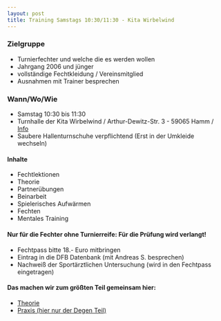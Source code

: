 ```yaml
---
layout: post
title: Training Samstags 10:30/11:30 - Kita Wirbelwind
---
```


### Zielgruppe
* Turnierfechter und welche die es werden wollen
* Jahrgang 2006 und jünger
* vollständige Fechtkleidung / Vereinsmitglied
* Ausnahmen mit Trainer besprechen

### Wann/Wo/Wie
* Samstag 10:30 bis 11:30 
* Turnhalle der Kita Wirbelwind / Arthur-Dewitz-Str. 3 - 59065 Hamm / [Info](https://www.tus59hamm.de/contact-2/)
* Saubere Hallenturnschuhe verpflichtend (Erst in der Umkleide wechseln)

#### Inhalte 
* Fechtlektionen 
* Theorie
* Partnerübungen
* Beinarbeit
* Spielerisches Aufwärmen
* Fechten
* Mentales Training

#### Nur für die Fechter ohne Turnierreife: Für die Prüfung wird verlangt!
* Fechtpass bitte 18.- Euro mitbringen
* Eintrag in die DFB Datenbank (mit Andreas S. besprechen) 
* Nachweiß der Sportärztlichen Untersuchung (wird in den Fechtpass eingetragen)

#### Das machen wir zum größten Teil gemeinsam hier:
* [Theorie](http://www.fechten.org/fileadmin/user_upload/20190916Pru__fungsheft_TRP_nach_AKreform.pdf)
* [Praxis (hier nur der Degen Teil)](http://www.fechten.org/fileadmin/user_upload/Fechtkompass.pdf)

